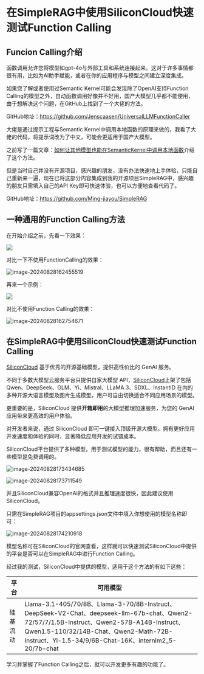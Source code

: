 # 在SimpleRAG中使用SiliconCloud快速测试Function Calling

## Funcion Calling介绍

函数调用允许您将模型如gpt-4o与外部工具和系统连接起来。这对于许多事情都很有用，比如为AI助手赋能，或者在你的应用程序与模型之间建立深度集成。

如果您了解或者使用过Semantic Kernel可能会发现除了OpenAI支持Function Calling的模型之外，自动函数调用好像并不好用，国产大模型几乎都不能使用，由于想解决这个问题，在GitHub上找到了一个大佬的方法。

GitHub地址：https://github.com/Jenscaasen/UniversalLLMFunctionCaller

大佬是通过提示工程与Semantic Kernel中调用本地函数的原理来做的，我看了大佬的代码，将提示词改为了中文，可能会更适用于国产大模型。

之前写了一篇文章：[如何让其他模型也能在SemanticKernel中调用本地函数](https://mp.weixin.qq.com/s/swPPTyIJa-2OJcyycBVJNQ)介绍了这个方法。

但是当时自己并没有开源项目，感兴趣的朋友，没有办法快速地上手体验，只能自己重新来一遍，现在已将这部分内容集成到我的开源项目SimpleRAG中，感兴趣的朋友只需填入自己的API Key即可快速体验，也可以方便地查看代码了。

GitHub地址：https://github.com/Ming-jiayou/SimpleRAG

## 一种通用的Function Calling方法

在开始介绍之前，先看一下效果：

![](https://mingupupup.oss-cn-wuhan-lr.aliyuncs.com/imgs/image-20240828162408978.png)

对比一下不使用FunctionCalling的效果：

![image-20240828162455519](https://mingupupup.oss-cn-wuhan-lr.aliyuncs.com/imgs/image-20240828162455519.png)

再来一个示例：

![](https://mingupupup.oss-cn-wuhan-lr.aliyuncs.com/imgs/image-20240828162633560.png)

对比不使用Function Calling的效果：

![image-20240828162754671](https://mingupupup.oss-cn-wuhan-lr.aliyuncs.com/imgs/image-20240828162754671.png)

## 在SimpleRAG中使用SiliconCloud快速测试Function Calling

[SiliconCloud](https://siliconflow.cn/zh-cn/siliconcloud) 基于优秀的开源基础模型，提供高性价比的 GenAI 服务。

不同于多数大模型云服务平台只提供自家大模型 API，[SiliconCloud](https://siliconflow.cn/zh-cn/siliconcloud)上架了包括 Qwen、DeepSeek、GLM、Yi、Mistral、LLaMA 3、SDXL、InstantID 在内的多种开源大语言模型及图片生成模型，用户可自由切换适合不同应用场景的模型。

更重要的是，SiliconCloud 提供**开箱即用**的大模型推理加速服务，为您的 GenAI 应用带来更高效的用户体验。

对开发者来说，通过 SiliconCloud 即可一键接入顶级开源大模型。拥有更好应用开发速度和体验的同时，显著降低应用开发的试错成本。

SiliconCloud平台提供了多种模型，用于测试模型的能力，很有帮助，而且还有一些模型是免费调用的。

![image-20240828173434685](https://mingupupup.oss-cn-wuhan-lr.aliyuncs.com/imgs/image-20240828173434685.png)

![image-20240828173711549](https://mingupupup.oss-cn-wuhan-lr.aliyuncs.com/imgs/image-20240828173711549.png)

并且SiliconCloud兼容OpenAI的格式并且推理速度很快，因此建议使用SiliconCloud。

只需在SimpleRAG项目的appsettings.json文件中填入你想使用的模型名称即可：

![image-20240828174210918](https://mingupupup.oss-cn-wuhan-lr.aliyuncs.com/imgs/image-20240828174210918.png)

模型名称可在SiliconCloud的官网查看，这样就可以快速测试SiliconCloud中提供的平台是否可以在SimpleRAG中进行Function Calling。

经过我的测试，SiliconCloud中提供的模型，适用于这个方法的有如下这些：

| 平台     | 可用模型                                                     |
| -------- | ------------------------------------------------------------ |
| 硅基流动 | Llama-3.1-405/70/8B、Llama-3-70/8B-Instruct、DeepSeek-V2-Chat、deepseek-llm-67b-chat、Qwen2-72/57/7/1.5B-Instruct、Qwen2-57B-A14B-Instruct、Qwen1.5-110/32/14B-Chat、Qwen2-Math-72B-Instruct、Yi-1.5-34/9/6B-Chat-16K、internlm2_5-20/7b-chat |

学习并掌握了Function Calling之后，就可以开发更多有趣的功能了。